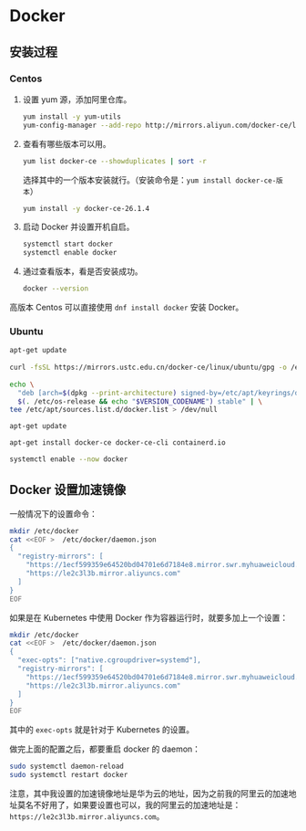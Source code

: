 # Docker

## 安装过程

### Centos

1. 设置 yum 源，添加阿里仓库。

    ```bash
    yum install -y yum-utils
    yum-config-manager --add-repo http://mirrors.aliyun.com/docker-ce/linux/centos/docker-ce.repo
    ```

2. 查看有哪些版本可以用。

    ```bash
    yum list docker-ce --showduplicates | sort -r
    ```

    选择其中的一个版本安装就行。（安装命令是：`yum install docker-ce-版本`）

    ```bash
    yum install -y docker-ce-26.1.4
    ```

3. 启动 Docker 并设置开机自启。

    ```bash
    systemctl start docker
    systemctl enable docker
    ```

4. 通过查看版本，看是否安装成功。

    ```bash
    docker --version
    ```

高版本 Centos 可以直接使用 `dnf install docker` 安装 Docker。

### Ubuntu

```bash
apt-get update
    
curl -fsSL https://mirrors.ustc.edu.cn/docker-ce/linux/ubuntu/gpg -o /etc/apt/keyrings/docker.asc
    
echo \
  "deb [arch=$(dpkg --print-architecture) signed-by=/etc/apt/keyrings/docker.asc] https://mirrors.ustc.edu.cn/docker-ce/linux/ubuntu/ \
  $(. /etc/os-release && echo "$VERSION_CODENAME") stable" | \
tee /etc/apt/sources.list.d/docker.list > /dev/null

apt-get update

apt-get install docker-ce docker-ce-cli containerd.io

systemctl enable --now docker
```

## Docker 设置加速镜像

一般情况下的设置命令：

```bash
mkdir /etc/docker
cat <<EOF >  /etc/docker/daemon.json
{
  "registry-mirrors": [ 
	"https://1ecf599359e64520bd04701e6d7184e8.mirror.swr.myhuaweicloud.com",
	"https://le2c3l3b.mirror.aliyuncs.com"
  ]
}
EOF
```

如果是在 Kubernetes 中使用 Docker 作为容器运行时，就要多加上一个设置：

```bash
mkdir /etc/docker
cat <<EOF >  /etc/docker/daemon.json
{
  "exec-opts": ["native.cgroupdriver=systemd"],
  "registry-mirrors": [ 
	"https://1ecf599359e64520bd04701e6d7184e8.mirror.swr.myhuaweicloud.com",
	"https://le2c3l3b.mirror.aliyuncs.com"
  ]
}
EOF
```

其中的 `exec-opts` 就是针对于 Kubernetes 的设置。

做完上面的配置之后，都要重启 docker 的 daemon：

```bash
sudo systemctl daemon-reload
sudo systemctl restart docker
```

注意，其中我设置的加速镜像地址是华为云的地址，因为之前我的阿里云的加速地址莫名不好用了，如果要设置也可以，我的阿里云的加速地址是：`https://le2c3l3b.mirror.aliyuncs.com`。










